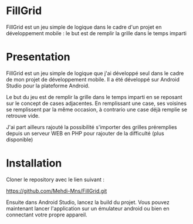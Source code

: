 # FillGrid
FillGrid est un jeu simple de logique dans le cadre d'un projet en développement mobile : le but est de remplir la grille dans le temps imparti

# Presentation
FillGrid est un jeu simple de logique que j'ai développé seul dans le cadre de mon projet de développement mobile. Il a été développé sur Android Studio pour la plateforme Android.

Le but du jeu est de remplir la grille dans le temps imparti en se reposant sur le concept de cases adjacentes. En remplissant une case, ses voisines se remplissent par la même occasion, à contrario une case déjà remplie se retrouve vide.

J'ai part ailleurs rajouté la possibilité s'importer des grilles préremplies depuis un serveur WEB en PHP pour rajouter de la difficulté (plus disponible)

# Installation
Cloner le repository avec le lien suivant : 

https://github.com/Mehdi-Mns/FillGrid.git

Ensuite dans Android Studio, lancez la build du projet.
Vous pouvez maintenant lancer l'application sur un émulateur android ou bien en connectant votre propre appareil.
